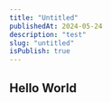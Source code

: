 ```yaml
---
title: "Untitled"
publishedAt: 2024-05-24
description: "test"
slug: "untitled"
isPublish: true
---
```


## Hello World
